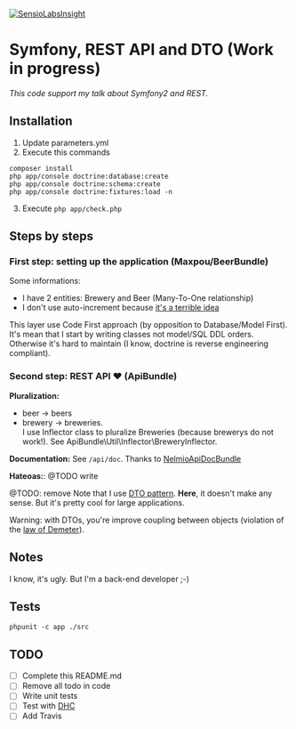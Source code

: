 [![SensioLabsInsight](https://insight.sensiolabs.com/projects/665c060e-aa8a-458a-b74c-44c5725c7155/big.png)](https://insight.sensiolabs.com/projects/665c060e-aa8a-458a-b74c-44c5725c7155)

Symfony, REST API and DTO (Work in progress)
============================================

*This code support my talk about Symfony2 and REST.*

## Installation

1. Update parameters.yml
2. Execute this commands
```
composer install
php app/console doctrine:database:create  
php app/console doctrine:schema:create  
php app/console doctrine:fixtures:load -n
```
3. Execute `php app/check.php`


## Steps by steps

### First step: setting up the application (Maxpou/BeerBundle)

Some informations:

* I have 2 entities: Brewery and Beer (Many-To-One relationship)
* I don't use auto-increment because [it's a terrible idea](https://www.clever-cloud.com/blog/engineering/2015/05/20/why-auto-increment-is-a-terrible-idea/)

This layer use Code First approach (by opposition to Database/Model First). It's mean that I start by writing classes not model/SQL DDL orders. Otherwise it's hard to maintain (I know, doctrine is reverse engineering compliant).

### Second step: REST API ♥ (ApiBundle)

**Pluralization:**

* beer -> beers
* brewery -> breweries.  
I use Inflector class to pluralize Breweries (because brewerys do not work!). See ApiBundle\Util\Inflector\BreweryInflector.


**Documentation:** See `/api/doc`. Thanks to [NelmioApiDocBundle](https://github.com/nelmio/NelmioApiDocBundle)

**Hateoas:**: @TODO write

@TODO: remove
Note that I use [DTO pattern](http://martinfowler.com/eaaCatalog/dataTransferObject.html). **Here**, it doesn't make any sense. But it's pretty cool for large applications.

Warning: with DTOs, you're improve coupling between objects (violation of the [law of Demeter](https://en.wikipedia.org/wiki/Law_of_Demeter)).


## Notes

I know, it's ugly. But I'm a back-end developer ;-)

## Tests

`phpunit -c app ./src`

## TODO

- [ ] Complete this README.md
- [ ] Remove all todo in code
- [ ] Write unit tests  
- [ ] Test with [DHC](https://dhc.restlet.com/)  
- [ ] Add Travis  
